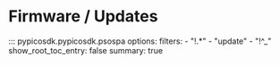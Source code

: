 <!-- Copyright (C) 2025-2025 Pico Technology Ltd. See LICENSE file for terms. -->
# Firmware / Updates

::: pypicosdk.pypicosdk.psospa
    options:
        filters:
        - "!.*"
        - "update"
        - "!^_"
        show_root_toc_entry: false
        summary: true